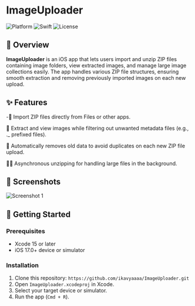 # ImageUploader

![Platform](https://img.shields.io/badge/platform-iOS-blue)
![Swift](https://img.shields.io/badge/Swift-5.0-orange)
![License](https://img.shields.io/badge/license-MIT-green)


## 📱 Overview
**ImageUploader** is an iOS app that lets users import and unzip ZIP files containing image folders, view extracted images, and manage large image collections easily. The app handles various ZIP file structures, ensuring smooth extraction and removing previously imported images on each new upload.

## ✨ Features
-📂 Import ZIP files directly from Files or other apps.

📸 Extract and view images while filtering out unwanted metadata files (e.g., ._ prefixed files).

🚫 Automatically removes old data to avoid duplicates on each new ZIP file upload.

🧑‍💻 Asynchronous unzipping for handling large files in the background.


## 📸 Screenshots

![Screenshot 1](/Users/kavyakrishna/Downloads/IMG_0567.png)

## 🚀 Getting Started

### Prerequisites
- Xcode 15 or later
- iOS 17.0+ device or simulator

### Installation
1. Clone this repository: `https://github.com/ikavyaaaa/ImageUploader.git`
2. Open `ImageUploader.xcodeproj` in Xcode.
3. Select your target device or simulator.
4. Run the app (`Cmd + R`).


